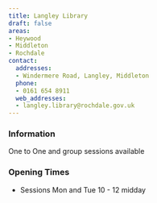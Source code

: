 ```yaml
---
title: Langley Library
draft: false
areas:
- Heywood
- Middleton
- Rochdale
contact:
  addresses:
  - Windermere Road, Langley, Middleton
  phone:
  - 0161 654 8911
  web_addresses:
  - langley.library@rochdale.gov.uk
---
```


### Information
One to One and group sessions available

### Opening Times
* Sessions Mon and Tue 10 - 12 midday


